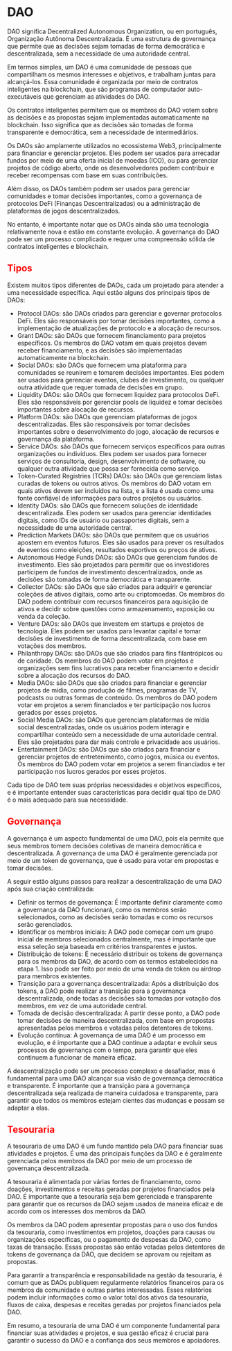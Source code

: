 # DAO

DAO significa Decentralized Autonomous Organization, ou em português, Organização Autônoma Descentralizada. É uma estrutura de governança que permite que as decisões sejam tomadas de forma democrática e descentralizada, sem a necessidade de uma autoridade central.

Em termos simples, um DAO é uma comunidade de pessoas que compartilham os mesmos interesses e objetivos, e trabalham juntas para alcançá-los. Essa comunidade é organizada por meio de contratos inteligentes na blockchain, que são programas de computador auto-executáveis que gerenciam as atividades do DAO.

Os contratos inteligentes permitem que os membros do DAO votem sobre as decisões e as propostas sejam implementadas automaticamente na blockchain. Isso significa que as decisões são tomadas de forma transparente e democrática, sem a necessidade de intermediários.

Os DAOs são amplamente utilizados no ecossistema Web3, principalmente para financiar e gerenciar projetos. Eles podem ser usados para arrecadar fundos por meio de uma oferta inicial de moedas (ICO), ou para gerenciar projetos de código aberto, onde os desenvolvedores podem contribuir e receber recompensas com base em suas contribuições.

Além disso, os DAOs também podem ser usados para gerenciar comunidades e tomar decisões importantes, como a governança de protocolos DeFi (Finanças Descentralizadas) ou a administração de plataformas de jogos descentralizados.

No entanto, é importante notar que os DAOs ainda são uma tecnologia relativamente nova e estão em constante evolução. A governança do DAO pode ser um processo complicado e requer uma compreensão sólida de contratos inteligentes e blockchain.

## <span style="color:red">Tipos</span>

Existem muitos tipos diferentes de DAOs, cada um projetado para atender a uma necessidade específica. Aqui estão alguns dos principais tipos de DAOs:

- Protocol DAOs: são DAOs criados para gerenciar e governar protocolos DeFi. Eles são responsáveis por tomar decisões importantes, como a implementação de atualizações de protocolo e a alocação de recursos.
- Grant DAOs: são DAOs que fornecem financiamento para projetos específicos. Os membros do DAO votam em quais projetos devem receber financiamento, e as decisões são implementadas automaticamente na blockchain.
- Social DAOs: são DAOs que fornecem uma plataforma para comunidades se reunirem e tomarem decisões importantes. Eles podem ser usados para gerenciar eventos, clubes de investimento, ou qualquer outra atividade que requer tomada de decisões em grupo.
- Liquidity DAOs: são DAOs que fornecem liquidez para protocolos DeFi. Eles são responsáveis por gerenciar pools de liquidez e tomar decisões importantes sobre alocação de recursos.
- Platform DAOs: são DAOs que gerenciam plataformas de jogos descentralizadas. Eles são responsáveis por tomar decisões importantes sobre o desenvolvimento do jogo, alocação de recursos e governança da plataforma.
- Service DAOs: são DAOs que fornecem serviços específicos para outras organizações ou indivíduos. Eles podem ser usados para fornecer serviços de consultoria, design, desenvolvimento de software, ou qualquer outra atividade que possa ser fornecida como serviço.
- Token-Curated Registries (TCRs) DAOs: são DAOs que gerenciam listas curadas de tokens ou outros ativos. Os membros do DAO votam em quais ativos devem ser incluídos na lista, e a lista é usada como uma fonte confiável de informações para outros projetos ou usuários.
- Identity DAOs: são DAOs que fornecem soluções de identidade descentralizada. Eles podem ser usados para gerenciar identidades digitais, como IDs de usuário ou passaportes digitais, sem a necessidade de uma autoridade central.
- Prediction Markets DAOs: são DAOs que permitem que os usuários apostem em eventos futuros. Eles são usados para prever os resultados de eventos como eleições, resultados esportivos ou preços de ativos.
- Autonomous Hedge Funds DAOs: são DAOs que gerenciam fundos de investimento. Eles são projetados para permitir que os investidores participem de fundos de investimento descentralizados, onde as decisões são tomadas de forma democrática e transparente.
- Collector DAOs: são DAOs que são criados para adquirir e gerenciar coleções de ativos digitais, como arte ou criptomoedas. Os membros do DAO podem contribuir com recursos financeiros para aquisição de ativos e decidir sobre questões como armazenamento, exposição ou venda da coleção.
- Venture DAOs: são DAOs que investem em startups e projetos de tecnologia. Eles podem ser usados para levantar capital e tomar decisões de investimento de forma descentralizada, com base em votações dos membros.
- Philanthropy DAOs: são DAOs que são criados para fins filantrópicos ou de caridade. Os membros do DAO podem votar em projetos e organizações sem fins lucrativos para receber financiamento e decidir sobre a alocação dos recursos do DAO.
- Media DAOs: são DAOs que são criados para financiar e gerenciar projetos de mídia, como produção de filmes, programas de TV, podcasts ou outras formas de conteúdo. Os membros do DAO podem votar em projetos a serem financiados e ter participação nos lucros gerados por esses projetos.
- Social Media DAOs: são DAOs que gerenciam plataformas de mídia social descentralizadas, onde os usuários podem interagir e compartilhar conteúdo sem a necessidade de uma autoridade central. Eles são projetados para dar mais controle e privacidade aos usuários.
- Entertainment DAOs: são DAOs que são criados para financiar e gerenciar projetos de entretenimento, como jogos, música ou eventos. Os membros do DAO podem votar em projetos a serem financiados e ter participação nos lucros gerados por esses projetos.

Cada tipo de DAO tem suas próprias necessidades e objetivos específicos, e é importante entender suas características para decidir qual tipo de DAO é o mais adequado para sua necessidade.

## <span style="color:red">Governança</span>

A governança é um aspecto fundamental de uma DAO, pois ela permite que seus membros tomem decisões coletivas de maneira democrática e descentralizada. A governança de uma DAO é geralmente gerenciada por meio de um token de governança, que é usado para votar em propostas e tomar decisões.

A seguir estão alguns passos para realizar a descentralização de uma DAO após sua criação centralizada:

- Definir os termos de governança: É importante definir claramente como a governança da DAO funcionará, como os membros serão selecionados, como as decisões serão tomadas e como os recursos serão gerenciados.
- Identificar os membros iniciais: A DAO pode começar com um grupo inicial de membros selecionados centralmente, mas é importante que essa seleção seja baseada em critérios transparentes e justos.
- Distribuição de tokens: É necessário distribuir os tokens de governança para os membros da DAO, de acordo com os termos estabelecidos na etapa 1. Isso pode ser feito por meio de uma venda de token ou airdrop para membros existentes.
- Transição para a governança descentralizada: Após a distribuição dos tokens, a DAO pode realizar a transição para a governança descentralizada, onde todas as decisões são tomadas por votação dos membros, em vez de uma autoridade central.
- Tomada de decisão descentralizada: A partir desse ponto, a DAO pode tomar decisões de maneira descentralizada, com base em propostas apresentadas pelos membros e votadas pelos detentores de tokens.
- Evolução contínua: A governança de uma DAO é um processo em evolução, e é importante que a DAO continue a adaptar e evoluir seus processos de governança com o tempo, para garantir que eles continuem a funcionar de maneira eficaz.

A descentralização pode ser um processo complexo e desafiador, mas é fundamental para uma DAO alcançar sua visão de governança democrática e transparente. É importante que a transição para a governança descentralizada seja realizada de maneira cuidadosa e transparente, para garantir que todos os membros estejam cientes das mudanças e possam se adaptar a elas.

## <span style="color:red">Tesouraria</span>

A tesouraria de uma DAO é um fundo mantido pela DAO para financiar suas atividades e projetos. É uma das principais funções da DAO e é geralmente gerenciada pelos membros da DAO por meio de um processo de governança descentralizada.

A tesouraria é alimentada por várias fontes de financiamento, como doações, investimentos e receitas geradas por projetos financiados pela DAO. É importante que a tesouraria seja bem gerenciada e transparente para garantir que os recursos da DAO sejam usados de maneira eficaz e de acordo com os interesses dos membros da DAO.

Os membros da DAO podem apresentar propostas para o uso dos fundos da tesouraria, como investimentos em projetos, doações para causas ou organizações específicas, ou o pagamento de despesas da DAO, como taxas de transação. Essas propostas são então votadas pelos detentores de tokens de governança da DAO, que decidem se aprovam ou rejeitam as propostas.

Para garantir a transparência e responsabilidade na gestão da tesouraria, é comum que as DAOs publiquem regularmente relatórios financeiros para os membros da comunidade e outras partes interessadas. Esses relatórios podem incluir informações como o valor total dos ativos da tesouraria, fluxos de caixa, despesas e receitas geradas por projetos financiados pela DAO.

Em resumo, a tesouraria de uma DAO é um componente fundamental para financiar suas atividades e projetos, e sua gestão eficaz é crucial para garantir o sucesso da DAO e a confiança dos seus membros e apoiadores.
